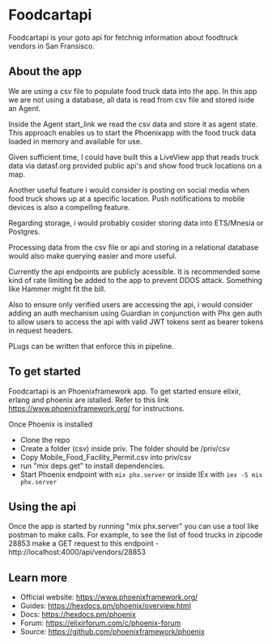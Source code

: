 # Foodcartapi
Foodcartapi is your goto api for fetchnig information about foodtruck vendors in San Fransisco.


## About the app
We are using a csv file to populate food truck data into the app. In this app we are not using a database, all data is read from csv file and stored iside an Agent.

Inside the Agent start_link we read the csv data and store it as agent state. This approach enables us to start the Phoenixapp with the food truck data loaded in memory and available for use.

Given sufficient time, I could have built this a LiveView app that reads truck data via datasf.org provided public api's and show food truck locations on a map.

Another useful feature i would consider is posting on social media when food truck shows up at a specific location. Push notifications to mobile devices is also a compelling feature.

Regarding storage, i would probably cosider storing data into ETS/Mnesia or Postgres.

Processing data from the csv file or api and storing in a relational database would also make querying easier and more useful.

Currently the api endpoints are publicly acessible. It is recommended some kind of rate limiting be added to the app to prevent DDOS attack. Something like Hammer might fit the bill.

Also to ensure only verified users are accessing the api, i would consider adding an auth mechanism using Guardian in conjunction with Phx gen auth to allow users to access  the api with valid JWT tokens sent as bearer tokens in request headers.

PLugs can be written that enforce this in pipeline.


## To get started
Foodcartapi is an Phoenixframework app. To get started ensure elixir, erlang and phoenix are istalled. Refer to this link https://www.phoenixframework.org/ for instructions.

Once Phoenix is installed

  * Clone the repo
  * Create a folder (csv) inside priv. The folder should be /priv/csv
  * Copy  Mobile_Food_Facility_Permit.csv into priv/csv
  * run "mix deps.get" to install dependencies.
  * Start Phoenix endpoint with `mix phx.server` or inside IEx with `iex -S mix phx.server`

## Using the api
Once the app is started by running "mix phx.server" you can use a tool like postman to make calls. For example, to see the list of food trucks in zipcode 28853 make a GET request to this endpoint - http://localhost:4000/api/vendors/28853

## Learn more

  * Official website: https://www.phoenixframework.org/
  * Guides: https://hexdocs.pm/phoenix/overview.html
  * Docs: https://hexdocs.pm/phoenix
  * Forum: https://elixirforum.com/c/phoenix-forum
  * Source: https://github.com/phoenixframework/phoenix
